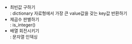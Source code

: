 - 최빈값 구하기 <br>
: dictionary 자료형에서 가장 큰 value값을 갖는 key값 반환하기
- 제곱수 판별하기 <br>
: is_integer()
- 배열 회전시키기 <br>
: 문자열 인덱싱
